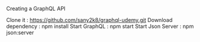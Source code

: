 Creating a GraphQL API

Clone it : https://github.com/sany2k8/graphql-udemy.git
Download dependency :  npm install
Start GraphQL : npm start
Start Json Server : npm json:server
